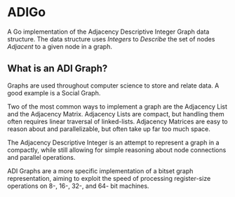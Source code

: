 # ADIGo
A Go implementation of the Adjacency Descriptive Integer Graph data structure. The data structure uses *Integers* to *Describe* the set of nodes *Adjacent* to a given node in a graph.

## What is an ADI Graph?
Graphs are used throughout computer science to store and relate data. A good example is a Social Graph.

Two of the most common ways to implement a graph are the Adjacency List and the Adjacency Matrix. Adjacency Lists are compact, but handling them often requires linear traversal of linked-lists. Adjacency Matrices are easy to reason about and parallelizable, but often take up far too much space.

The Adjacency Descriptive Integer is an attempt to represent a graph in a compactly, while still allowing for simple reasoning about node connections and parallel operations.

ADI Graphs are a more specific implementation of a bitset graph representation, aiming to exploit the speed of processing register-size operations on 8-, 16-, 32-, and 64- bit machines.